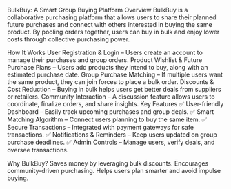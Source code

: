 BulkBuy: A Smart Group Buying Platform
Overview
BulkBuy is a collaborative purchasing platform that allows users to share their planned future purchases and connect with others interested in buying the same product. By pooling orders together, users can buy in bulk and enjoy lower costs through collective purchasing power.

How It Works
User Registration & Login – Users create an account to manage their purchases and group orders.
Product Wishlist & Future Purchase Plans – Users add products they intend to buy, along with an estimated purchase date.
Group Purchase Matching – If multiple users want the same product, they can join forces to place a bulk order.
Discounts & Cost Reduction – Buying in bulk helps users get better deals from suppliers or retailers.
Community Interaction – A discussion feature allows users to coordinate, finalize orders, and share insights.
Key Features
✅ User-friendly Dashboard – Easily track upcoming purchases and group deals.
✅ Smart Matching Algorithm – Connect users planning to buy the same item.
✅ Secure Transactions – Integrated with payment gateways for safe transactions.
✅ Notifications & Reminders – Keep users updated on group purchase deadlines.
✅ Admin Controls – Manage users, verify deals, and oversee transactions.

Why BulkBuy?
Saves money by leveraging bulk discounts.
Encourages community-driven purchasing.
Helps users plan smarter and avoid impulse buying.

